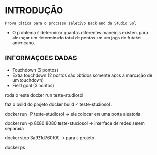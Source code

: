 # INTRODUÇÃO
    Prova pática para o processo seletivo Back-end da Studio Sol.
- O problema é determinar quantas diferentes maneiras existem para alcançar um determinado total de pontos 
   em um jogo de futebol americano.

## INFORMAÇOES DADAS
- Touchdown (6 pontos)
- Extra touchdown (2 pontos são obtidos somente após a marcação de um touchdown)
- Field goal (3 pontos)




roda o teste
docker run teste-studiosol

faz o build do projeto
docker build -t teste-studiosol .

docker run -P teste-studiosol -> ele colocar em uma porta aleatoria

docker run -p 8080:8080 teste-studiosol -> interface de redes serem separada

docker stop 3a921d760f09 -> para o projeto 

docker ps

